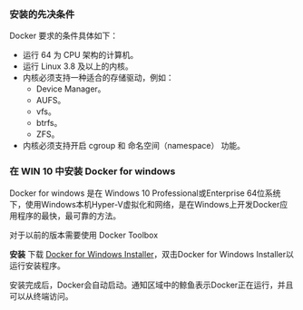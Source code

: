 
### 安装的先决条件

Docker 要求的条件具体如下：

+ 运行 64 为 CPU 架构的计算机。
+ 运行 Linux 3.8 及以上的内核。
+ 内核必须支持一种适合的存储驱动，例如：
    * Device Manager。
    * AUFS。
    * vfs。
    * btrfs。
    * ZFS。
+ 内核必须支持开启 cgroup 和 命名空间（namespace） 功能。

### 在 WIN 10 中安装 Docker for windows

Docker for windows 是在 Windows 10 Professional或Enterprise 64位系统下，使用Windows本机Hyper-V虚拟化和网络，是在Windows上开发Docker应用程序的最快，最可靠的方法。

对于以前的版本需要使用 Docker Toolbox

**安装**
下载 [Docker for Windows Installer](https://download.docker.com/win/stable/Docker%20for%20Windows%20Installer.exe
)，双击Docker for Windows Installer以运行安装程序。

安装完成后，Docker会自动启动。通知区域中的鲸鱼表示Docker正在运行，并且可以从终端访问。



